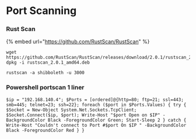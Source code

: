 # Port Scanning

### Rust Scan

{% embed url="https://github.com/RustScan/RustScan" %}

```
wget https://github.com/RustScan/RustScan/releases/download/2.0.1/rustscan_2.0.1_amd64.deb
dpkg -i rustscan_2.0.1_amd64.deb

rustscan -a shibboleth -u 3000
```

### Powershell portscan 1 liner

```
$ip = "192.168.140.4"; $Ports = [ordered]@{http=80; ftp=21; ssl=443; smb=445; telnet=23; ssh=22}; foreach ($port in $Ports.Values) { try { $Socket = New-Object System.Net.Sockets.TcpClient; $Socket.Connect($ip, $port); Write-Host "$port Open on $IP" -BackgroundColor Black -ForegroundColor Green; Start-Sleep 2 } catch { Write-Host "Couldn't connect to Port #$port On $IP " -BackgroundColor Black -ForegroundColor Red } } 
```

